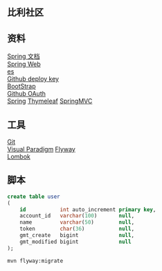 ## 比利社区

## 资料
[Spring 文档](https://spring.io/guides)  
[Spring Web](https://spring.io/guides/gs/serving-web-content/)  
[es](https://elasticsearch.cn/explore)  
[Github deploy key](https://developer.github.com/v3/guides/managing-deploy-keys/#deploy-keys)  
[BootStrap](https://v3.bootcss.com/getting-started/)  
[Github OAuth](https://developer.github.com/apps/building-oauth-apps/creating-an-oauth-app/)  
[Spring](https://docs.spring.io/spring-boot/docs/2.0.0.RC1/reference/htmlsingle/#boot-features-embedded-database-support)
[Thymeleaf](https://www.thymeleaf.org/doc/tutorials/3.0/usingthymeleaf.html#what-kind-of-templates-can-thymeleaf-process)
[SpringMVC](https://docs.spring.io/spring/docs/5.0.3.RELEASE/spring-framework-reference/web.html#mvc-config-interceptors)

## 工具
[Git](http://git-scm.com/download)  
[Visual Paradigm](https://www.visual-paradigm.com)
[Flyway](https://flywaydb.org/getstarted/firststeps/maven)  
[Lombok](https://projectlombok.org/)

## 脚本
```sql
create table user
(
    id           int auto_increment primary key,
    account_id   varchar(100)       null,
    name         varchar(50)        null,
    token        char(36)           null,
    gmt_create   bigint             null,
    gmt_modified bigint             null
);
```
```bash
mvn flyway:migrate
```